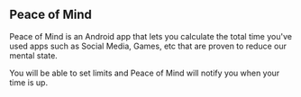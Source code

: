 ## Peace of Mind

Peace of Mind is an Android app that lets you calculate the total time you've used apps such as Social Media, Games, etc that are proven to reduce our mental state. 

You will be able to set limits and Peace of Mind will notify you when your time is up.
